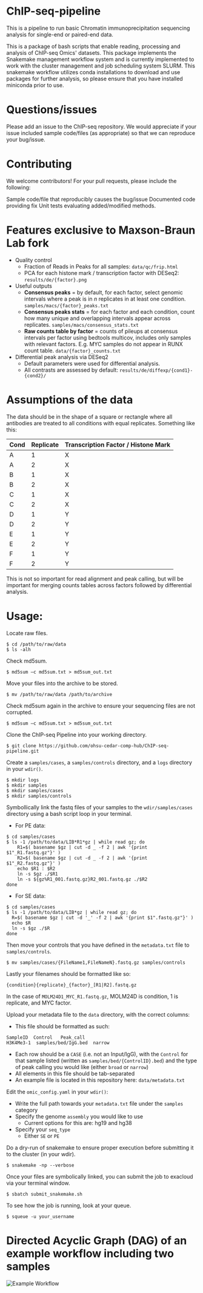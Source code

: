 # ChIP-seq-pipeline

This is a pipeline to run basic Chromatin immunoprecipitation sequencing analysis for single-end or paired-end data.

This is a package of bash scripts that enable reading, processing and analysis of ChIP-seq Omics' datasets. This package implements the Snakemake management workflow system and is currently implemented to work with the cluster management and job scheduling system SLURM. This snakemake workflow utilizes conda installations to download and use packages for further analysis, so please ensure that you have installed miniconda prior to use.

# Questions/issues

Please add an issue to the ChIP-seq repository. We would appreciate if your issue included sample code/files (as appropriate) so that we can reproduce your bug/issue.

# Contributing

We welcome contributors! For your pull requests, please include the following:

Sample code/file that reproducibly causes the bug/issue
Documented code providing fix
Unit tests evaluating added/modified methods.

# Features exclusive to Maxson-Braun Lab fork

* Quality control
  * Fraction of Reads in Peaks for all samples: `data/qc/frip.html`
  * PCA for each histone mark / transcription factor with DESeq2: `results/de/{factor}.png`
* Useful outputs
  * **Consensus peaks** = by default, for each factor, select genomic intervals where a peak is in _n_ replicates in at least one condition. `samples/macs/{factor}_peaks.txt`
  * **Consensus peaks stats** = for each factor and each condition, count how many unique and overlapping intervals appear across replicates. `samples/macs/consensus_stats.txt`
  * **Raw counts table by factor** = counts of pileups at consensus intervals per factor using bedtools multicov, includes only samples with relevant factors. E.g. MYC samples do not appear in RUNX count table. `data/{factor}_counts.txt`
* Differential peak analysis via DESeq2
  * Default parameters were used for differential analysis.
  * All contrasts are assessed by default: `results/de/diffexp/{cond1}-{cond2}/`

# Assumptions of the data

The data should be in the shape of a square or rectangle where all antibodies are treated to all conditions with equal replicates. Something like this:

| Cond | Replicate | Transcription Factor / Histone Mark |
| ---- | --------- | ----------------------------------- |
| A    | 1         | X                                   |
| A    | 2         | X                                   |
| B    | 1         | X                                   |
| B    | 2         | X                                   |
| C    | 1         | X                                   |
| C    | 2         | X                                   |
| D    | 1         | Y                                   |
| D    | 2         | Y                                   |
| E    | 1         | Y                                   |
| E    | 2         | Y                                   |
| F    | 1         | Y                                   |
| F    | 2         | Y                                   |

This is not so important for read alignment and peak calling, but will be important for merging counts tables across factors followed by differential analysis. 

# Usage:

Locate raw files.

```
$ cd /path/to/raw/data
$ ls -alh
```

Check md5sum.

```
$ md5sum –c md5sum.txt > md5sum_out.txt
```

Move your files into the archive to be stored.

```
$ mv /path/to/raw/data /path/to/archive
```

Check md5sum again in the archive to ensure your sequencing files are not corrupted.

```
$ md5sum –c md5sum.txt > md5sum_out.txt
```

Clone the ChIP-seq Pipeline into your working directory.

```
$ git clone https://github.com/ohsu-cedar-comp-hub/ChIP-seq-pipeline.git
```

Create a `samples/cases`, a `samples/controls` directory, and a `logs` directory in your `wdir()`.

```
$ mkdir logs
$ mkdir samples
$ mkdir samples/cases
$ mkdir samples/controls
```

Symbollically link the fastq files of your samples to the `wdir/samples/cases` directory using a bash script loop in your terminal.

* For PE data:

```
$ cd samples/cases
$ ls -1 /path/to/data/LIB*R1*gz | while read gz; do
    R1=$( basename $gz | cut -d _ -f 2 | awk '{print $1"_R1.fastq.gz"}' )
    R2=$( basename $gz | cut -d _ -f 2 | awk '{print $1"_R2.fastq.gz"}' )
    echo $R1 : $R2
    ln -s $gz ./$R1
    ln -s ${gz%R1_001.fastq.gz}R2_001.fastq.gz ./$R2
done
```

* For SE data:

```
$ cd samples/cases
$ ls -1 /path/to/data/LIB*gz | while read gz; do 
  R=$( basename $gz | cut -d '_' -f 2 | awk '{print $1".fastq.gz"}' )
  echo $R
  ln -s $gz ./$R
done
```

Then move your controls that you have defined in the `metadata.txt` file to `samples/controls`.

```
$ mv samples/cases/{FileName1,FileNameN}.fastq.gz samples/controls
```

Lastly your filenames should be formatted like so:

```
{condition}{replicate}_{factor}_[R1|R2].fastq.gz
```

In the case of `MOLM24D1_MYC_R1.fastq.gz`,  MOLM24D is condition, 1 is replicate, and MYC factor. 

Upload your metadata file to the `data` directory, with the correct columns:

* This file should be formatted as such:

```
SampleID  Control   Peak_call
H3K4Me3-1  samples/bed/IgG.bed  narrow
```

* Each row should be a `CASE` (i.e. not an Input/IgG), with the `Control` for that sample listed (written as `samples/bed/{ControlID}.bed`) and the type of peak calling you would like (either `broad` or `narrow`)
* All elements in this file should be tab-separated
* An example file is located in this repository here: `data/metadata.txt`

Edit the `omic_config.yaml` in your `wdir()`:

* Write the full path towards your `metadata.txt` file under the `samples` category
* Specify the genome `assembly` you would like to use
  * Current options for this are: hg19 and hg38
* Specify your `seq_type`
  * Either `SE` or `PE`

Do a dry-run of snakemake to ensure proper execution before submitting it to the cluster (in your wdir).

```
$ snakemake -np --verbose
```

Once your files are symbolically linked, you can submit the job to exacloud via your terminal window.

```
$ sbatch submit_snakemake.sh
```

To see how the job is running, look at your queue.

```
$ squeue -u your_username
```

Directed Acyclic Graph (DAG) of an example workflow including two samples
======================

![Example Workflow](rulegraph.svg)